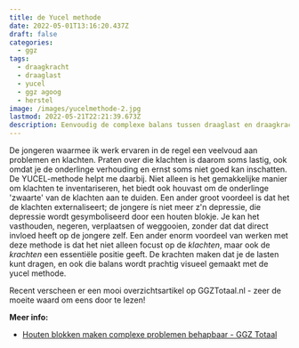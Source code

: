 ```yaml
---
title: de Yucel methode
date: 2022-05-01T13:16:20.437Z
draft: false
categories:
  - ggz
tags:
  - draagkracht
  - draaglast
  - yucel
  - ggz agoog
  - herstel
image: /images/yucelmethode-2.jpg
lastmod: 2022-05-21T22:21:39.673Z
description: Eenvoudig de complexe balans tussen draaglast en draagkracht in kaart brengen
---
```

De jongeren waarmee ik werk ervaren in de regel een veelvoud aan problemen en klachten. Praten over die klachten is daarom soms lastig, ook omdat je de onderlinge verhouding en ernst soms niet goed kan inschatten. De YUCEL-methode helpt me daarbij. Niet alleen is het gemakkelijke manier om klachten te inventariseren, het biedt ook houvast om de onderlinge 'zwaarte' van de klachten aan te duiden. Een ander groot voordeel is dat het de klachten externaliseert; de jongere ís niet meer z'n depressie, die depressie wordt gesymboliseerd door een houten blokje. Je kan het vasthouden, negeren, verplaatsen of weggooien, zonder dat dat direct invloed heeft op de jongere zelf.
Een ander enorm voordeel van werken met deze methode is dat het niet alleen focust op de *klachten*, maar ook de *krachten* een essentiële positie geeft. De krachten maken dat je de lasten kunt dragen, en ook die balans wordt prachtig visueel gemaakt met de yucel methode. 

Recent verscheen er een mooi overzichtsartikel op GGZTotaal.nl - zeer de moeite waard om eens door te lezen!

**Meer info:** 

- [Houten blokken maken complexe problemen behapbaar - GGZ Totaal](https://www.ggztotaal.nl/nw-29166-7-4014767/nieuws/houten_blokken_maken_complexe_problemen_behapbaar.html)